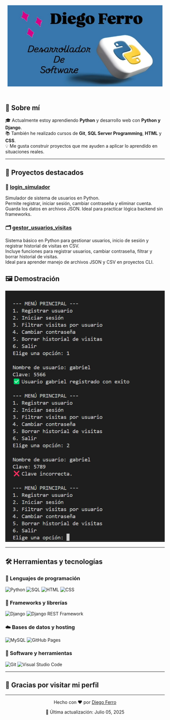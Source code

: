 <h2 align="center">
  <img align="center" height="256px" src="https://raw.githubusercontent.com/ferrodiego/ferrodiego/refs/heads/main/WhatsApp%20Image%202025-07-04%20at%2019.15.12.jpeg"> 
  <br><br>
</h2>

## 👋 Sobre mí

🎓 Actualmente estoy aprendiendo **Python** y desarrollo web con **Python y Django**.  
📚 También he realizado cursos de **Git**, **SQL Server Programming**, **HTML** y **CSS**.  
💡 Me gusta construir proyectos que me ayuden a aplicar lo aprendido en situaciones reales.

---

## 🚀 Proyectos destacados

### 🔐 [login_simulador](https://github.com/ferrodiego/login_python)  
Simulador de sistema de usuarios en Python.  
Permite registrar, iniciar sesión, cambiar contraseña y eliminar cuenta.  
Guarda los datos en archivos JSON. Ideal para practicar lógica backend sin frameworks.

### 🗂️ [gestor_usuarios_visitas](https://github.com/ferrodiego/gestion_usuarios_visitas)  
Sistema básico en Python para gestionar usuarios, inicio de sesión y registrar historial de visitas en CSV.  
Incluye funciones para registrar usuarios, cambiar contraseña, filtrar y borrar historial de visitas.  
Ideal para aprender manejo de archivos JSON y CSV en proyectos CLI.

## 🖼️ Demostración

![Demo del proyecto](https://github.com/ferrodiego/gestion_usuarios_visitas/blob/main/media/demo.png?raw=true)

---

## 🛠️ Herramientas y tecnologías

### 🧠 Lenguajes de programación

<p>
  <img alt="Python" src="https://img.shields.io/badge/Python-14354C.svg?logo=python&logoColor=white">
  <img alt="SQL" src="https://custom-icon-badges.herokuapp.com/badge/SQL-025E8C.svg?logo=database&logoColor=white">
  <img alt="HTML" src="https://img.shields.io/badge/HTML-E34F26.svg?logo=html5&logoColor=white">
  <img alt="CSS" src="https://img.shields.io/badge/CSS-1572B6.svg?logo=css3&logoColor=white">
</p>

### 🧰 Frameworks y librerías

<p>
  <img alt="Django" src="https://img.shields.io/badge/Django-092E20.svg?logo=django&logoColor=white">
  <img alt="Django REST Framework" src="https://img.shields.io/badge/DRF-ff1709.svg?logo=django&logoColor=white">
</p>

### ☁️ Bases de datos y hosting

<p>
  <img alt="MySQL" src="https://img.shields.io/badge/MySQL-00f.svg?logo=mysql&logoColor=white">
  <img alt="GitHub Pages" src="https://img.shields.io/badge/GitHub%20Pages-327FC7.svg?logo=github&logoColor=white">
</p>

### 🧪 Software y herramientas

<p>
  <img alt="Git" src="https://img.shields.io/badge/Git-F05033.svg?logo=git&logoColor=white">
  <img alt="Visual Studio Code" src="https://img.shields.io/badge/Visual%20Studio%20Code-0078d7.svg?logo=visual-studio-code&logoColor=white">
</p>

---

## 🙏 Gracias por visitar mi perfil


<hr>

<p align="center">Hecho con ❤️ por <a href="https://github.com/ferrodiego">Diego Ferro</a></p>
<p align="center">📅 Última actualización: Julio 05, 2025</p>
